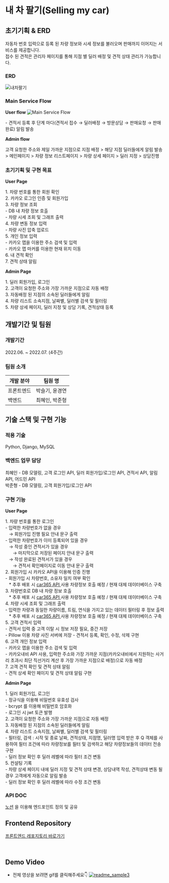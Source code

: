 # 내 차 팔기(Selling my car)

## 초기기획 & ERD
자동차 번호 입력으로 등록 된 차량 정보와 시세 정보를 불러오며 판매까지 이어지는 서비스를 제공합니다. <br>
접수 된 견적은 관리자 페이지를 통해 지점 별 딜러 배정 및 견적 상태 관리가 가능합니다.
### ERD
![내차팔기](https://blog.kakaocdn.net/dn/dHB62d/btrMXkD9qPp/O3F25PlItUy98WSDUYmLSk/img.png)
### Main Service Flow

**User flow**
![Main Service Flow](https://user-images.githubusercontent.com/97112697/178914034-95d0754b-a354-4a43-bf43-bb4c81c13149.png)
<p>
- 견적서 등록 후 단계 마다(견적서 접수 → 딜러배정 → 방문상담 → 판매요청 → 판매완료) 알림 발송
</p>

**Admin flow**

고객 요청한 주소와 제일 가까운 지점으로 지점 배정 > 해당 지점 딜러들에게 알림 발송 > 메인페이지 > 차량 정보 리스트페이지 > 차량 상세 페이지 > 딜러 지정 > 상담진행

### 초기기획 및 구현 목표
**User Page**
<p>
1. 차량 번호를 통한 회원 확인 <br>
2. 카카오 로그인 인증 및 회원가입 <br>
3. 차량 정보 조회 <br>
- DB 내 차량 정보 호출 <br>
- 차량 시세 조회 및 그래프 출력 <br>
4. 차량 변동 정보 입력 <br>
- 차량 사진 압축 업로드 <br>
5. 개인 정보 입력 <br>
- 카카오 맵을 이용한 주소 검색 및 입력 <br>
- 카카오 맵 마커를 이용한 현재 위치 이동 <br>
6. 내 견적 확인 <br>
7. 견적 상태 알림 <br>
</p>

**Admin Page**
<p>
1. 딜러 회원가입, 로그인 <br>
2. 고객이 요청한 주소와 가장 가까운 지점으로 자동 배정 <br>
3. 자동배정 된 지점의 소속된 딜러들에게 알림 <br>
4. 차량 리스트 소속지점, 날짜별, 딜러별 검색 및 필터링 <br>
5. 차량 상세 페이지, 딜러 지정 및 상담 기록, 견적상태 등록 <br>
</p>

## 개발기간 및 팀원

### 개발기간
2022.06. ~ 2022.07. (4주간)

### 팀원 소개
| 개발 분야 | 팀원 명 |
| ------- | ------- |
| 프론트엔드 | 박슬기, 윤경연 |
| 백엔드 | 최혜인, 박준형 |

## 기술 스택 및 구현 기능
### 적용 기술
Python, Django, MySQL

### 백엔드 업무 담당
최혜인 - DB 모델링, 고객 로그인 API, 딜러 회원가입/로그인 API, 견적서 API, 알림 API, 어드민 API <br>
박준형 - DB 모델링, 고객 회원가입/로그인 API <br>

### 구현 기능
**User Page**
<p>
1. 차량 번호를 통한 로그인 <br>
- 입력한 차량번호가 없을 경우 <br>
&nbsp;&nbsp;&nbsp;→ 회원가입 진행 필요 안내 문구 출력 <br>
- 입력한 차량번호가 이미 등록되어 있을 경우 <br>
&nbsp;&nbsp;&nbsp;→ 작성 중인 견적서가 있을 경우 <br>
&nbsp;&nbsp;&nbsp;&nbsp;&nbsp;&nbsp;→ 마지막으로 저장된 페이지 안내 문구 출력 <br>
&nbsp;&nbsp;&nbsp;→ 작성 완료된 견적서가 있을 경우 <br>
&nbsp;&nbsp;&nbsp;&nbsp;&nbsp;&nbsp;→ 견적서 확인페이지로 이동 안내 문구 출력 <br>
2. 회원가입 시 카카오 API을 이용해 인증 진행 <br>
- 회원가입 시 차량번호, 소유자 일치 여부 확인 <br>
&nbsp;&nbsp;&nbsp;* 추후 배포 시 <a href="https://hyein-resume.notion.site/API-a6092a6daf9b449599b095698eb7cbc7"> car365 API </a> 사용 차량정보 호출 예정 / 현재 대체 데이터베이스 구축 <br>
3. 차량번호로 DB 내 차량 정보 호출 <br>
&nbsp;&nbsp;&nbsp;* 추후 배포 시 <a href="https://hyein-resume.notion.site/API-a6092a6daf9b449599b095698eb7cbc7"> car365 API </a> 사용 차량정보 호출 예정 / 현재 대체 데이터베이스 구축 <br>
4. 차량 시세 조회 및 그래프 출력 <br>
- 입력한 차량과 동일한 차량이름, 트림, 연식을 가지고 있는 데이터 필터링 후 정보 출력 <br>
&nbsp;&nbsp;&nbsp;* 추후 배포 시 <a href="https://hyein-resume.notion.site/API-a6092a6daf9b449599b095698eb7cbc7"> car365 API </a> 사용 차량정보 호출 예정 / 현재 대체 데이터베이스 구축 <br>
5. 고객 견적서 입력 <br>
- 견적서 입력 중 고객 이탈 시 정보 저장 필요, 중간 저장 <br>
- Pillow 이용 차량 사진 서버에 저장 
- 견적서 등록, 확인, 수정, 삭제 구현 <br>
6. 고객 개인 정보 입력 <br>
- 카카오 맵을 이용한 주소 검색 및 입력 <br>
- 카카오내비 API 사용, 입력한 주소와 가장 가까운 지점(카카오내비에서 지원하는 사거리 초과시 최단 직선거리 계산 후 가장 가까운 지점으로 배정)으로 자동 배정 <br>
7. 고객 견적 확인 및 견적 상태 알림 <br>
- 견적 상세 확인 페이지 및 견적 상태 알림 구현 <br>
</p>

**Admin Page**
<p>
1. 딜러 회원가입, 로그인 <br>
- 정규식을 이용해 비밀번호 유효성 검사 <br>
- bcrypt 를 이용해 비밀번호 암호화 <br>
- 로그인 시 jwt 토큰 발행 <br>
2. 고객이 요청한 주소와 가장 가까운 지점으로 자동 배정 <br>
3. 자동배정 된 지점의 소속된 딜러들에게 알림 <br>
4. 차량 리스트 소속지점, 날짜별, 딜러별 검색 및 필터링 <br>
- 필터링, 검색 : 시작 및 종료 날짜, 견적상태, 지점명, 딜러명 입력 받은 후 Q 객체를 사용하여 필터 조건에 따라 차량정보를 필터 및 검색하고 해당 차량정보들의 데이터 전송 구현 <br>
- 딜러 정보 확인 후 딜러 레벨에 따라 필터 조건 변동 <br>
5. 컨설팅 기록 <br>
- 차량 상세 페이지 내에 딜러 지정 및 견적 상태 변경, 상담내역 작성, 견적상태 변동 될 경우 고객에게 자동으로 알림 발송 <br>
- 딜러 정보 확인 후 딜러 레벨에 따라 수정 조건 변동 <br>
</p>

### API DOC
<a href="https://hyein-resume.notion.site/API-a6092a6daf9b449599b095698eb7cbc7">노션</a> 을 이용해 엔드포인트 정의 및 공유

## Frontend Repository
[프론트엔드 레포지토리 바로가기](https://github.com/DevSeulgi/selling-my-car)

<br/>

## Demo Video
* 전체 영상을 보려면 gif를 클릭해주세요👇
[![readme_sample3](https://user-images.githubusercontent.com/97112697/179683290-d65fb42d-3846-438b-9ba6-12df295fd973.gif)](https://youtu.be/)
